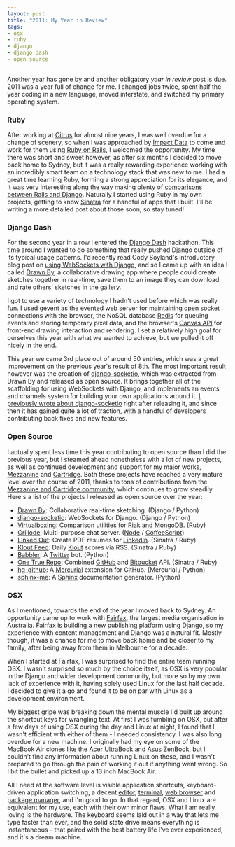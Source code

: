 ```yaml
---
layout: post
title: "2011: My Year in Review"
tags:
- osx
- ruby
- django
- django dash
- open source
---
```


Another year has gone by and another obligatory _year in review_ post is due. 2011 was a
year full of change for me. I changed jobs twice, spent half the year coding in a new language, moved interstate, and switched my primary operating system.

### Ruby

After working at [Citrus][1] for almost nine years, I was well overdue for a change of scenery, so when I was approached by [Impact Data][2] to come and work for them using [Ruby on Rails][3], I welcomed the opportunity. My time there was short and sweet however, as after six months I decided to move back home to Sydney, but it was a really rewarding experience working with an incredibly smart team on a technology stack that was new to me. I had a great time learning Ruby, forming a strong appreciation for its elegance, and it was very interesting along the way making plenty of [comparisons between Rails and Django][4]. Naturally I started using Ruby in my own projects, getting to know [Sinatra][5] for a handful of apps that I built. I'll be writing a more detailed post about those soon, so stay tuned!

### Django Dash

For the second year in a row I entered the [Django Dash][6] hackathon. This time around I wanted to do something that really pushed Django outside of its typical usage patterns. I'd recently read Cody Soyland's introductory blog post on [using WebSockets with Django][7], and so I came up with an idea I called [Drawn By][8], a collaborative drawing app where people could create sketches together in real-time, save them to an image they can download, and rate others' sketches in the gallery.

 I got to use a variety of technology I hadn't used before which was really fun. I used [gevent][9] as the evented web server for maintaining open socket connections with the browser, the NoSQL database [Redis][10] for queuing events and storing temporary pixel data, and the browser's [Canvas API][11] for front-end drawing interaction and rendering. I set a relatively high goal for ourselves this year with what we wanted to achieve, but we pulled it off nicely in the end.

 This year we came 3rd place out of around 50 entries, which was a great improvement on the previous year's result of 8th. The most important result however was the creation of [django-socketio][12], which was extracted from Drawn By and released as open source. It brings together all of the scaffolding for using WebSockets with Django, and implements an events and channels system for building your own applications around it. [I previously wrote about django-socketio][13] right after releasing it, and since then it has gained quite a lot of traction, with a handful of developers contributing back fixes and new features.

### Open Source

I actually spent less time this year contributing to open source than I did the previous year, but I steamed ahead nonetheless with a lot of new projects, as well as continued development and support for my major works, [Mezzanine][14] and [Cartridge][15]. Both these projects have reached a very mature level over the course of 2011, thanks to tons of contributions from the [Mezzanine and Cartridge community][16], which continues to grow steadily. Here's a list of the projects I released as open source over the year:

  * [Drawn By][8]: Collaborative real-time sketching. (Django / Python)
  * [django-socketio][12]: WebSockets for Django. (Django / Python)
  * [Virtualboxing][17]: Comparison utilities for [Riak][18] and [MongoDB][19]. (Ruby)
  * [Grillode][20]: Multi-purpose chat server. ([Node][21] / [CoffeeScript][22])
  * [Linked Out][23]: Create PDF resumes for [LinkedIn][24]. (Sinatra / Ruby)
  * [Klout Feed][25]: Daily [Klout][26] scores via RSS. (Sinatra / Ruby)
  * [Babbler][27]: A [Twitter][28] bot. (Python)
  * [One True Repo][29]: Combined [GitHub][30] and [Bitbucket][31] API. (Sinatra / Ruby)
  * [hg-github][32]: A [Mercurial][33] extension for GitHub. (Mercurial / Python)
  * [sphinx-me][34]: A [Sphinx][35] documentation generator. (Python)

### OSX

As I mentioned, towards the end of the year I moved back to Sydney. An opportunity came up to work with [Fairfax][36], the largest media organisation in Australia. Fairfax is building a new publishing platform using Django, so my experience with content management and Django was a natural fit. Mostly though, it was a chance for me to move back home and be closer to my family, after being away from them in Melbourne for a decade.

When I started at Fairfax, I was surprised to find the entire team running OSX. I wasn't surprised so much by the choice itself, as OSX is very popular in the Django and wider development community, but more so by my own lack of experience with it, having solely used Linux for the last half decade. I decided to give it a go and found it to be on par with Linux as a development environment.

My biggest gripe was breaking down the mental muscle I'd built up around the shortcut keys for wrangling text. At first I was fumbling on OSX, but after a few days of using OSX during the day and Linux at night, I found that I wasn't efficient with either of them - I needed consistency. I was also long overdue for a new machine. I originally had my eye on some of the MacBook Air clones like the [Acer UltraBook][37] and [Asus ZenBook][38], but I couldn't find any information about running Linux on these, and I wasn't prepared to go through the pain of working it out if anything went wrong. So I bit the bullet and picked up a 13 inch MacBook Air.

All I need at the software level is visible application shortcuts, keyboard-driven application switching, a decent [editor][39], [terminal][40], [web browser][41] and [package manager][42], and I'm good to go. In that regard, OSX and Linux are equivalent for my use, each with their own minor flaws. What I am really loving is the hardware. The keyboard seems laid out in a way that lets me type faster than ever, and the solid state drive means everything is instantaneous - that paired with the best battery life I've ever experienced, and it's a dream machine.

[1]: http://citrus.com.au
[2]: http://impactdata.com.au
[3]: http://rubyonrails.org
[4]: http://blog.jupo.org/2011/07/30/rails-quick-start-for-djangonauts/
[5]: http://www.sinatrarb.com
[6]: http://djangodash.com
[7]:http://codysoyland.com/2011/feb/6/evented-django-part-one-socketio-and-gevent/
[8]: http://drawnby.jupo.org
[9]: http://www.gevent.org
[10]: http://redis.io
[11]: http://en.wikipedia.org/wiki/Canvas_element
[12]: https://github.com/stephenmcd/django-socketio
[13]: http://blog.jupo.org/2011/08/13/real-time-web-apps-with-django-and-websockets/
[14]: http://mezzanine.jupo.org
[15]: http://cartridge.jupo.org
[16]: http://groups.google.com/group/mezzanine-users/topics
[17]: https://github.com/stephenmcd/virtualboxing
[18]: http://basho.com/products/riak-overview/
[19]: http://www.mongodb.org
[20]: http://chat.jupo.org
[21]: http://nodejs.org
[22]: http://coffeescript.org
[23]: http://linkedout.jupo.org
[24]: http://linkedin.com
[25]: http://klout-feed.jupo.org
[26]: http://klout.com
[27]: http://github.com/stephenmcd/babbler
[28]: http://twitter.com
[29]: http://otr.jupo.org
[30]: http://github.com
[31]: http://bitbucket.org
[32]: http://blog.jupo.org/2011/12/31/announcing-hg-github/
[33]: http://mercurial.selenic.com/
[34]: https://github.com/stephenmcd/sphinx-me
[35]: http://sphinx.pocoo.org/
[36]: http://fairfax.com.au
[37]: http://us.acer.com/ac/en/US/content/s-series-home
[38]: http://zenbook.asus.com/au/design/
[39]: http://www.sublimetext.com
[40]: http://www.iterm2.com
[41]: http://www.google.com/chrome/
[42]: http://mxcl.github.com/homebrew/
